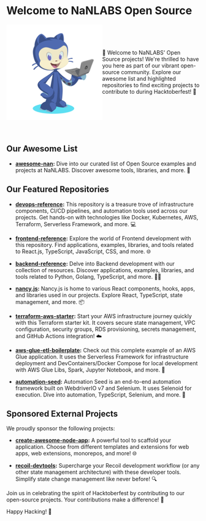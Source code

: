 # Welcome to NaNLABS Open Source

<picture>
  <source media="(prefers-color-scheme: dark)" alt="" align="left" width="250px" srcset="./octocat-1695888759504.png"/>
  <img alt="" align="left" width="250px" src="./octocat-1695888759504.png"/>
</picture>

<br />
<br />
<br />

🚀 Welcome to NaNLABS' Open Source projects! We're thrilled to have you here as part of our vibrant open-source community. Explore our awesome list and highlighted repositories to find exciting projects to contribute to during Hacktoberfest! 🎉

<br />
<br />
<br />
<br />
<br />

## Our Awesome List

- **[awesome-nan](https://github.com/nanlabs/awesome-nan):** Dive into our curated list of Open Source examples and projects at NaNLABS. Discover awesome tools, libraries, and more. 🌟

## Our Featured Repositories

- **[devops-reference](https://github.com/nanlabs/devops-reference):** This repository is a treasure trove of infrastructure components, CI/CD pipelines, and automation tools used across our projects. Get hands-on with technologies like Docker, Kubernetes, AWS, Terraform, Serverless Framework, and more. 💻

- **[frontend-reference](https://github.com/nanlabs/frontend-reference):** Explore the world of Frontend development with this repository. Find applications, examples, libraries, and tools related to React.js, TypeScript, JavaScript, CSS, and more. 🌐

- **[backend-reference](https://github.com/nanlabs/backend-reference):** Delve into Backend development with our collection of resources. Discover applications, examples, libraries, and tools related to Python, Golang, TypeScript, and more. 🧑‍💻

- **[nancy.js](https://github.com/nanlabs/nancy.js):** Nancy.js is home to various React components, hooks, apps, and libraries used in our projects. Explore React, TypeScript, state management, and more. 📦

- **[terraform-aws-starter](https://github.com/nanlabs/terraform-aws-starter):** Start your AWS infrastructure journey quickly with this Terraform starter kit. It covers secure state management, VPC configuration, security groups, RDS provisioning, secrets management, and GitHub Actions integration! ☁️

- **[aws-glue-etl-boilerplate](https://github.com/nanlabs/aws-glue-etl-boilerplate):** Check out this complete example of an AWS Glue application. It uses the Serverless Framework for infrastructure deployment and DevContainers/Docker Compose for local development with AWS Glue Libs, Spark, Jupyter Notebook, and more. 🧪

- **[automation-seed](https://github.com/nanlabs/automation-seed):** Automation Seed is an end-to-end automation framework built on WebdriverIO v7 and Selenium. It uses Selenoid for execution. Dive into automation, TypeScript, Selenium, and more. 🤖

## Sponsored External Projects

We proudly sponsor the following projects:

- **[create-awesome-node-app](https://github.com/Create-Node-App/create-node-app):** A powerful tool to scaffold your application. Choose from different templates and extensions for web apps, web extensions, monorepos, and more! 🌐

- **[recoil-devtools](https://github.com/ulises-jeremias/recoil-devtools):** Supercharge your Recoil development workflow (or any other state management architecture) with these developer tools. Simplify state change management like never before! 🔍

Join us in celebrating the spirit of Hacktoberfest by contributing to our open-source projects. Your contributions make a difference! 🙌

Happy Hacking! 🌟
